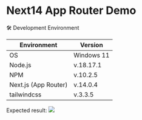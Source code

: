 # Next14 App Router Demo

🛠️ Development Environment

| Environment          | Version    |
| -------------------- | ---------- |
| OS                   | Windows 11 |
| Node.js              | v.18.17.1  |
| NPM                  | v.10.2.5   |
| Next.js (App Router) | v.14.0.4   |
| tailwindcss          | v.3.3.5    |

Expected result:
![](screenshot.png)